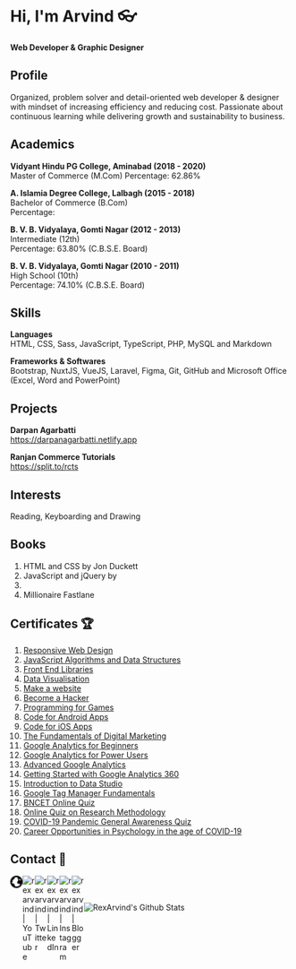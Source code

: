 # Hi, I'm Arvind :eyeglasses:

**Web Developer & Graphic Designer**


## Profile

Organized, problem solver and detail-oriented web developer & designer with mindset of increasing efficiency and reducing cost. Passionate about continuous learning while delivering growth and sustainability to business.


## Academics

**Vidyant Hindu PG College, Aminabad (2018 - 2020)** \
Master of Commerce (M.Com)
Percentage: 62.86%

**A. Islamia Degree College, Lalbagh (2015 - 2018)** \
Bachelor of Commerce (B.Com) \
Percentage:

**B. V. B. Vidyalaya, Gomti Nagar (2012 - 2013)** \
Intermediate (12th) \
Percentage: 63.80% (C.B.S.E. Board)

**B. V. B. Vidyalaya, Gomti Nagar (2010 - 2011)** \
High School (10th) \
Percentage: 74.10% (C.B.S.E. Board)

<!---
**Certificates** \
Google, Analytics Academy, HubSpot Academy, etc. \
All 20+ certificates in pdf are on GitHub profile (@rexarvind)


## Experience

**Sigh Ajai & Company, Hazratganj** \
22 July 2017 - 9 December 2017 (6 Months) \
FI Agent/Office Assistant
-->

## Skills

**Languages** \
HTML, CSS, Sass, JavaScript, TypeScript, PHP, MySQL and Markdown

**Frameworks & Softwares** \
Bootstrap, NuxtJS, VueJS, Laravel, Figma, Git, GitHub and Microsoft Office (Excel, Word and PowerPoint)



## Projects

**Darpan Agarbatti** \
<https://darpanagarbatti.netlify.app>

**Ranjan Commerce Tutorials** \
<https://split.to/rcts>


## Interests

Reading, Keyboarding and Drawing



## Books
1. HTML and CSS by Jon Duckett
1. JavaScript and jQuery by
1. 
1. Millionaire Fastlane




## Certificates :trophy:
1. [Responsive Web Design](https://www.freecodecamp.org/certification/rexarvind/responsive-web-design)
1. [JavaScript Algorithms and Data Structures](https://www.freecodecamp.org/certification/rexarvind/javascript-algorithms-and-data-structures)
1. [Front End Libraries](https://www.freecodecamp.org/certification/rexarvind/front-end-libraries)
1. [Data Visualisation](https://www.freecodecamp.org/certification/rexarvind/data-visualization)
1. [Make a website](certificates/mimo-make-a-website.pdf)
1. [Become a Hacker](certificates/mimo-become-a-hacker.pdf)
1. [Programming for Games](certificates/mimo-programming-for-games.pdf)
1. [Code for Android Apps](certificates/mimo-code-for-android-apps.pdf)
1. [Code for iOS Apps](certificates/mimo-code-for-ios-apps.pdf)
1. [The Fundamentals of Digital Marketing](certificates/the-fundamentals-of-digital-marketing.pdf)
1. [Google Analytics for Beginners](certificates/google-analytics-for-beginners.pdf)
1. [Google Analytics for Power Users](certificates/google-analytics-for-power-users.pdf)
1. [Advanced Google Analytics](certificates/advanced-google-analytics.pdf)
1. [Getting Started with Google Analytics 360](certificates/getting-started-with-google-analytics-360.pdf)
1. [Introduction to Data Studio](certificates/introduction-to-data-studio.pdf)
1. [Google Tag Manager Fundamentals](certificates/google-tag-manager-fundamentals.pdf)
1. [BNCET Online Quiz](certificates/bncet-online-quiz.pdf)
1. [Online Quiz on Research Methodology](certificates/online-quiz-on-research-methodology.pdf)
1. [COVID-19 Pandemic General Awareness Quiz](certificates/covid-19-pandemic-general-awareness-quiz.pdf)
1. [Career Opportunities in Psychology in the age of COVID-19](certificates/career-opportunities-in-psychology-in-the-age-of-covid-19.pdf)


## Contact :postbox:

[<img align="left" alt="rexarvind | Website" width="22px" src="https://raw.githubusercontent.com/iconic/open-iconic/master/svg/globe.svg" />][website]
[<img align="left" alt="rexarvind | YouTube" width="22px" src="https://cdn.jsdelivr.net/npm/simple-icons@v3/icons/youtube.svg" />][youtube]
[<img align="left" alt="rexarvind | Twitter" width="22px" src="https://cdn.jsdelivr.net/npm/simple-icons@v3/icons/twitter.svg" />][twitter]
[<img align="left" alt="rexarvind | LinkedIn" width="22px" src="https://cdn.jsdelivr.net/npm/simple-icons@v3/icons/linkedin.svg" />][linkedin]
[<img align="left" alt="rexarvind | Instagram" width="22px" src="https://cdn.jsdelivr.net/npm/simple-icons@v3/icons/instagram.svg" />][instagram]
[<img align="left" alt="rexarvind | Blogger" width="22px" src="https://cdn.jsdelivr.net/npm/simple-icons@v3/icons/rss.svg" />][blog]
<br /><br />

<img align="left" alt="RexArvind's Github Stats" src="https://github-readme-stats.vercel.app/api?username=rexarvind&show_icons=true&hide_border=true" />





<!--

## Contact
Whatsapp: (+91) 8181 040 977
Email: thatisarvind@gmail.com
Website: https://rexarvind.me
GitHub: https://github.com/rexarvind

## Other Details

**Date of Birth**
6 June, 1997

**Marital Status**
Unmarried/Single

**Address**
.........................



## Declaration
I hereby declare that the information stated above is true to the best of my knowledge.

Date: .........................                      (Arvind Kumar)


-->







[website]: https://www.rexarvind.me/
[twitter]: https://twitter.com/rexarvind
[youtube]: https://youtube.com/rexarvind
[instagram]: https://instagram.com/rexarvind
[linkedin]: https://linkedin.com/in/rexwebmedia
[blog]: https://rexarvind.blogspot.com
